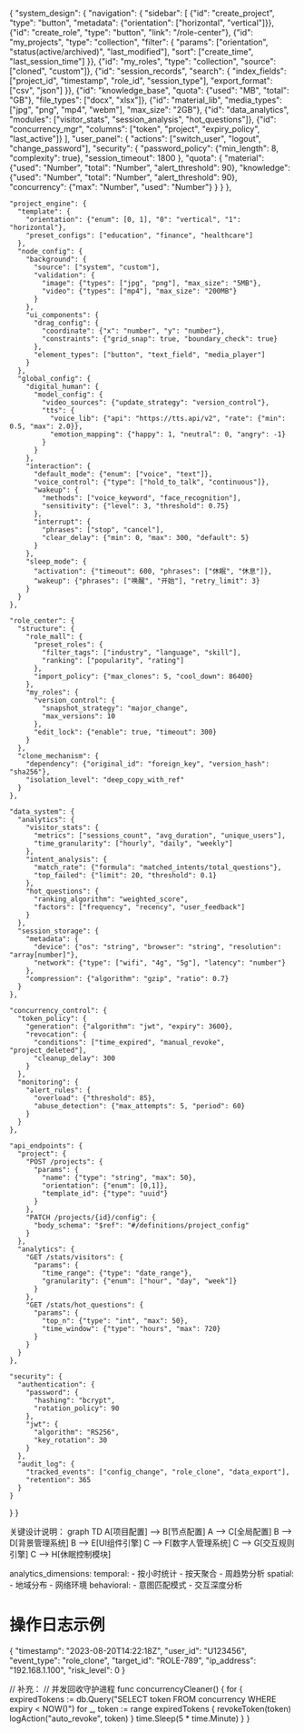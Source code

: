 {
  "system_design": {
    "navigation": {
      "sidebar": [
        {"id": "create_project", "type": "button", "metadata": {"orientation": ["horizontal", "vertical"]}},
        {"id": "create_role", "type": "button", "link": "/role-center"},
        {"id": "my_projects", "type": "collection", "filter": {
          "params": ["orientation", "status(active/archived)", "last_modified"],
          "sort": ["create_time", "last_session_time"]
        }},
        {"id": "my_roles", "type": "collection", "source": ["cloned", "custom"]},
        {"id": "session_records", "search": {
          "index_fields": ["project_id", "timestamp", "role_id", "session_type"],
          "export_format": ["csv", "json"]
        }},
        {"id": "knowledge_base", "quota": {"used": "MB", "total": "GB"}, "file_types": ["docx", "xlsx"]},
        {"id": "material_lib", "media_types": ["jpg", "png", "mp4", "webm"], "max_size": "2GB"},
        {"id": "data_analytics", "modules": ["visitor_stats", "session_analysis", "hot_questions"]},
        {"id": "concurrency_mgr", "columns": ["token", "project", "expiry_policy", "last_active"]}
      ],
      "user_panel": {
        "actions": ["switch_user", "logout", "change_password"],
        "security": {
          "password_policy": {"min_length": 8, "complexity": true},
          "session_timeout": 1800
        },
        "quota": {
          "material": {"used": "Number", "total": "Number", "alert_threshold": 90},
          "knowledge": {"used": "Number", "total": "Number", "alert_threshold": 90},
          "concurrency": {"max": "Number", "used": "Number"}
        }
      }
    },

    "project_engine": {
      "template": {
        "orientation": {"enum": [0, 1], "0": "vertical", "1": "horizontal"},
        "preset_configs": ["education", "finance", "healthcare"]
      },
      "node_config": {
        "background": {
          "source": ["system", "custom"],
          "validation": {
            "image": {"types": ["jpg", "png"], "max_size": "5MB"},
            "video": {"types": ["mp4"], "max_size": "200MB"}
          }
        },
        "ui_components": {
          "drag_config": {
            "coordinate": {"x": "number", "y": "number"},
            "constraints": {"grid_snap": true, "boundary_check": true}
          },
          "element_types": ["button", "text_field", "media_player"]
        }
      },
      "global_config": {
        "digital_human": {
          "model_config": {
            "video_sources": {"update_strategy": "version_control"},
            "tts": {
              "voice_lib": {"api": "https://tts.api/v2", "rate": {"min": 0.5, "max": 2.0}},
              "emotion_mapping": {"happy": 1, "neutral": 0, "angry": -1}
            }
          }
        },
        "interaction": {
          "default_mode": {"enum": ["voice", "text"]},
          "voice_control": {"type": ["hold_to_talk", "continuous"]},
          "wakeup": {
            "methods": ["voice_keyword", "face_recognition"],
            "sensitivity": {"level": 3, "threshold": 0.75}
          },
          "interrupt": {
            "phrases": ["stop", "cancel"],
            "clear_delay": {"min": 0, "max": 300, "default": 5}
          }
        },
        "sleep_mode": {
          "activation": {"timeout": 600, "phrases": ["休眠", "休息"]},
          "wakeup": {"phrases": ["唤醒", "开始"], "retry_limit": 3}
        }
      }
    },

    "role_center": {
      "structure": {
        "role_mall": {
          "preset_roles": {
            "filter_tags": ["industry", "language", "skill"],
            "ranking": ["popularity", "rating"]
          },
          "import_policy": {"max_clones": 5, "cool_down": 86400}
        },
        "my_roles": {
          "version_control": {
            "snapshot_strategy": "major_change",
            "max_versions": 10
          },
          "edit_lock": {"enable": true, "timeout": 300}
        }
      },
      "clone_mechanism": {
        "dependency": {"original_id": "foreign_key", "version_hash": "sha256"},
        "isolation_level": "deep_copy_with_ref"
      }
    },

    "data_system": {
      "analytics": {
        "visitor_stats": {
          "metrics": ["sessions_count", "avg_duration", "unique_users"],
          "time_granularity": ["hourly", "daily", "weekly"]
        },
        "intent_analysis": {
          "match_rate": {"formula": "matched_intents/total_questions"},
          "top_failed": {"limit": 20, "threshold": 0.1}
        },
        "hot_questions": {
          "ranking_algorithm": "weighted_score",
          "factors": ["frequency", "recency", "user_feedback"]
        }
      },
      "session_storage": {
        "metadata": {
          "device": {"os": "string", "browser": "string", "resolution": "array[number]"},
          "network": {"type": ["wifi", "4g", "5g"], "latency": "number"}
        },
        "compression": {"algorithm": "gzip", "ratio": 0.7}
      }
    },

    "concurrency_control": {
      "token_policy": {
        "generation": {"algorithm": "jwt", "expiry": 3600},
        "revocation": {
          "conditions": ["time_expired", "manual_revoke", "project_deleted"],
          "cleanup_delay": 300
        }
      },
      "monitoring": {
        "alert_rules": {
          "overload": {"threshold": 85},
          "abuse_detection": {"max_attempts": 5, "period": 60}
        }
      }
    },

    "api_endpoints": {
      "project": {
        "POST /projects": {
          "params": {
            "name": {"type": "string", "max": 50},
            "orientation": {"enum": [0,1]},
            "template_id": {"type": "uuid"}
          }
        },
        "PATCH /projects/{id}/config": {
          "body_schema": "$ref": "#/definitions/project_config"
        }
      },
      "analytics": {
        "GET /stats/visitors": {
          "params": {
            "time_range": {"type": "date_range"},
            "granularity": {"enum": ["hour", "day", "week"]}
          }
        },
        "GET /stats/hot_questions": {
          "params": {
            "top_n": {"type": "int", "max": 50},
            "time_window": {"type": "hours", "max": 720}
          }
        }
      }
    },

    "security": {
      "authentication": {
        "password": {
          "hashing": "bcrypt",
          "rotation_policy": 90
        },
        "jwt": {
          "algorithm": "RS256",
          "key_rotation": 30
        }
      },
      "audit_log": {
        "tracked_events": ["config_change", "role_clone", "data_export"],
        "retention": 365
      }
    }
  }
}

关键设计说明：
graph TD
    A[项目配置] --> B[节点配置]
    A --> C[全局配置]
    B --> D[背景管理系统]
    B --> E[UI组件引擎]
    C --> F[数字人管理系统]
    C --> G[交互规则引擎]
    C --> H[休眠控制模块]

analytics_dimensions:
  temporal: 
    - 按小时统计
    - 按天聚合
    - 周趋势分析
  spatial:
    - 地域分布
    - 网络环境
  behavioral:
    - 意图匹配模式
    - 交互深度分析

# 操作日志示例
{
  "timestamp": "2023-08-20T14:22:18Z",
  "user_id": "U123456",
  "event_type": "role_clone",
  "target_id": "ROLE-789",
  "ip_address": "192.168.1.100",
  "risk_level": 0
}

// 补充：
// 并发回收守护进程
func concurrencyCleaner() {
    for {
        expiredTokens := db.Query("SELECT token FROM concurrency WHERE expiry < NOW()")
        for _, token := range expiredTokens {
            revokeToken(token)
            logAction("auto_revoke", token)
        }
        time.Sleep(5 * time.Minute)
    }
}